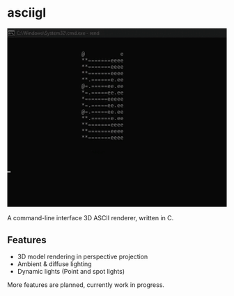 # asciigl

![](docs/asciigl.gif)

A command-line interface 3D ASCII renderer, written in C.

## Features

- 3D model rendering in perspective projection
- Ambient & diffuse lighting
- Dynamic lights (Point and spot lights)

More features are planned, currently work in progress.

